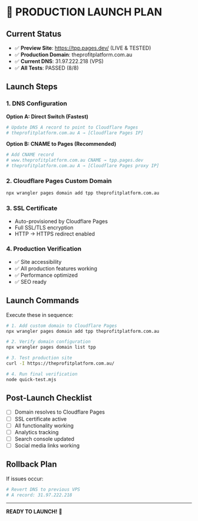 # 🚀 PRODUCTION LAUNCH PLAN

## Current Status
- ✅ **Preview Site**: https://tpp.pages.dev/ (LIVE & TESTED)
- ✅ **Production Domain**: theprofitplatform.com.au
- ✅ **Current DNS**: 31.97.222.218 (VPS)
- ✅ **All Tests**: PASSED (8/8)

## Launch Steps

### 1. DNS Configuration
**Option A: Direct Switch (Fastest)**
```bash
# Update DNS A record to point to Cloudflare Pages
# theprofitplatform.com.au A → [Cloudflare Pages IP]
```

**Option B: CNAME to Pages (Recommended)**
```bash
# Add CNAME record
# www.theprofitplatform.com.au CNAME → tpp.pages.dev
# theprofitplatform.com.au A → [Cloudflare Pages proxy IP]
```

### 2. Cloudflare Pages Custom Domain
```bash
npx wrangler pages domain add tpp theprofitplatform.com.au
```

### 3. SSL Certificate
- Auto-provisioned by Cloudflare Pages
- Full SSL/TLS encryption
- HTTP → HTTPS redirect enabled

### 4. Production Verification
- ✅ Site accessibility
- ✅ All production features working
- ✅ Performance optimized
- ✅ SEO ready

## Launch Commands

Execute these in sequence:

```bash
# 1. Add custom domain to Cloudflare Pages
npx wrangler pages domain add tpp theprofitplatform.com.au

# 2. Verify domain configuration
npx wrangler pages domain list tpp

# 3. Test production site
curl -I https://theprofitplatform.com.au/

# 4. Run final verification
node quick-test.mjs
```

## Post-Launch Checklist

- [ ] Domain resolves to Cloudflare Pages
- [ ] SSL certificate active
- [ ] All functionality working
- [ ] Analytics tracking
- [ ] Search console updated
- [ ] Social media links working

## Rollback Plan

If issues occur:
```bash
# Revert DNS to previous VPS
# A record: 31.97.222.218
```

---

**READY TO LAUNCH!** 🎯